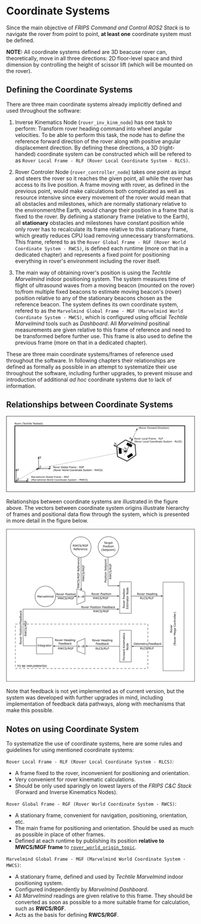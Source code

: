 # Coordinate Systems

Since the main objective of *FRIPS Command and Control ROS2 Stack* is to navigate the rover from point to point, **at least one** coordinate system must be defined.

**NOTE:** All coordinate systems defined are 3D beacuse rover can, theoretically, move in all three directions: 2D floor-level space and third dimension by controlling the height of scissor lift (which will be mounted on the rover).

## Defining the Coordinate Systems

There are three main coordinate systems already implicitly defined and used throughout the software:

1. Inverse Kinematics Node (`rover_inv_kinm_node`) has one task to perform: Transform rover heading command into wheel angular velocities. To be able to perform this task, the node has to define the reference forward direction of the rover along with positive angular displacement direction. By defining these directions, a 3D (right-handed) coordinate system can be constructed which will be refered to as `Rover Local Frame - RLF (Rover Local Coordinate System - RLCS)`.

2. Rover Controler Node (`rover_controller_node`) takes one point as input and steers the rover so it reaches the given point, all while the rover has access to its live position. A frame moving with rover, as defined in the previous point, would make calculations both complicated as well as resource intensive since every movement of the rover would mean that all obstacles and milestones, which are normally stationary relative to the environment/the Earth, would change their position in a frame that is fixed to the rover. By defining a stationary frame (relative to the Earth), all **stationary** obstacles and milestones have constant position while only rover has to recalculate its frame relative to this stationary frame, which greatly reduces CPU load removing unnecessary transformations. This frame, refered to as the `Rover Global Frame - RGF (Rover World Coordinate System - RWCS)`, is defined each runtime (more on that in a dedicated chapter) and represents a fixed point for positioning everything in rover's environment including the rover itself.

3. The main way of obtaining rover's position is using the *Techtile Marvelmind* indoor positioning system. The system measures time of flight of ultrasound waves from a moving beacon (mounted on the rover) to/from multiple fixed beacons to estimate moving beacon's (rover) position relative to any of the stationary beacons chosen as the reference beacon. The system defines its own coordinate system, refered to as the `Marvelmind Global Frame - MGF (Marvelmind World Coordinate System - MWCS)`, which is configured using official *Techtile Marvelmind* tools such as *Dashboard*. All *Marvelmind* positinal measurements are given relative to this frame of reference and need to be transformed before further use. This frame is also used to define the previous frame (more on that in a dedicated chapter).

These are three main coordinate systems/frames of reference used throughout the software. In following chapters their relationships are defined as formally as possible in an attempt to systematize their use throughout the software, including further upgrades, to prevent misuse and introduction of additional *ad hoc* coordinate systems due to lack of information. 

## Relationships between Coordinate Systems 


![Illustration of coordinate systems and their relationships](/documentation/assets/coordinate_systems_schematic.png)

Relationships between coordinate systems are illustrated in the figure above. The vectors between coordinate system origins illustrate hierarchy of frames and positional data flow through the system, which is presented in more detail in the figure below.

![Representation of data flow through the system](/documentation/assets/coordinate_systems_transform_pipeline.png)

Note that feedback is not yet implemented as of current version, but the system was developed with further upgrades in mind, including implementation of feedback data pathways, along with mechanisms that make this possible.

## Notes on using Coordinate System

To systematize the use of coordinate systems, here are some rules and guidelines for using mentioned coordinate systems:

`Rover Local Frame - RLF (Rover Local Coordinate System - RLCS)`:
  - A frame fixed to the rover, inconvenient for positioning and orientation.
  - Very convenient for rover kinematic calculations.
  - Should be only used sparingly on lowest layers of the *FRIPS C&C Stack* (Forward and Inverse Kinematics Nodes).
  
`Rover Global Frame - RGF (Rover World Coordinate System - RWCS)`:
  - A stationary frame, convenient for navigation, positioning, orientation, etc.
  - The main frame for positioning and orientation. Should be used as much as possible in place of other frames.
  - Defined at each runtime by publishing its position **relative to MWCS/MGF frame** to [`rover_world_origin_topic`](/documentation/rover_launcher/Sandboxing.md).

`Marvelmind Global Frame - MGF (Marvelmind World Coordinate System - MWCS)`:
  - A stationary frame, defined and used by *Techtile Marvelmind* indoor positioning system.
  - Configured independently by *Marvelmind Dashboard*.
  - All *Marvelmind* readings are given relative to this frame. They should be converted as soon as possible to a more suitable frame for calculation, such as **RWCS/RGF**.
  - Acts as the basis for defining **RWCS/RGF**.